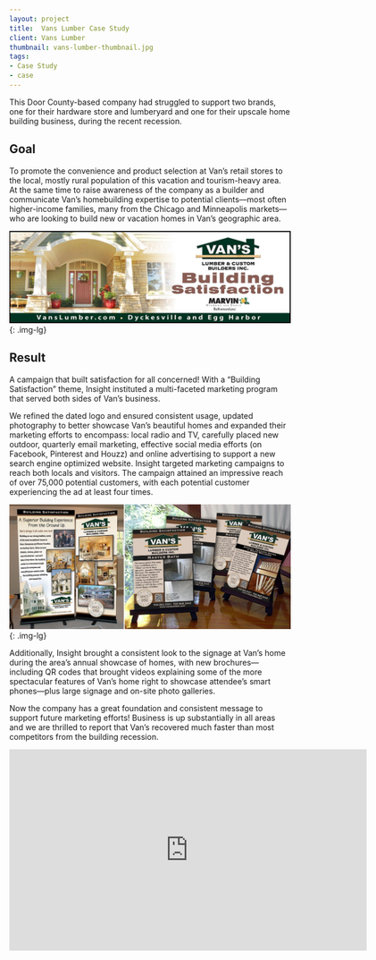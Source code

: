 ```yaml
---
layout: project
title:  Vans Lumber Case Study
client: Vans Lumber
thumbnail: vans-lumber-thumbnail.jpg
tags:
- Case Study
- case
---
```


This Door County-based company had struggled to support two brands, one for their hardware store and lumberyard and one for their upscale home building business, during the recent recession.

## Goal

To promote the convenience and product selection at Van’s retail stores to the local, mostly rural population of this vacation and tourism-heavy area. At the same time to raise awareness of the company as a builder and communicate Van’s homebuilding expertise to potential clients—most often higher-income families, many from the Chicago and Minneapolis markets—who are looking to build new or vacation homes in Van’s geographic area.

![VansBillboard](/img/VansBillboard.jpg){: .img-lg}

## Result

A campaign that built satisfaction for all concerned! With a “Building Satisfaction” theme, Insight instituted a multi-faceted marketing program that served both sides of Van’s business.

We refined the dated logo and ensured consistent usage, updated photography to better showcase Van’s beautiful homes and expanded their marketing efforts to encompass: local radio and TV, carefully placed new outdoor, quarterly email marketing, effective social media efforts (on Facebook, Pinterest and Houzz) and online advertising to support a new search engine optimized website. Insight targeted marketing campaigns to reach both locals and visitors. The campaign attained an impressive reach of over 75,000 potential customers, with each potential customer experiencing the ad at least four times.

![VansMockupEasal](/img/VansMockupEasal.jpg){: .img-lg}

Additionally, Insight brought a consistent look to the signage at Van’s home during the area’s annual showcase of homes, with new brochures—including QR codes that brought videos explaining some of the more spectacular features of Van’s home right to showcase attendee’s smart phones—plus large signage and on-site photo galleries.

Now the company has a great foundation and consistent message to support future marketing efforts! Business is up substantially in all areas and we are thrilled to report that Van’s recovered much faster than most competitors from the building recession.

<iframe width="640" height="360" src="https://www.youtube.com/embed/Ynkj-44SPbE" frameborder="0" allowfullscreen></iframe>
